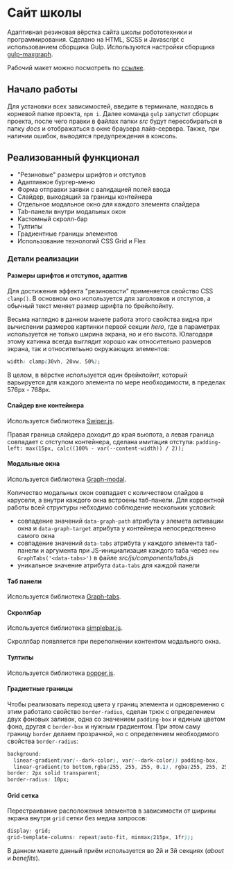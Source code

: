 # Сайт школы

Адаптивная резиновая вёрстка сайта школы робототехники и программирования. Сделано на HTML, SCSS и Javascript с использованием сборщика Gulp. Используются настройки сборщика [gulp-maxgraph](https://github.com/maxdenaro/gulp-maxgraph).

Рабочий макет можно посмотреть по [ссылке](https://darthevgenius.github.io/school_site/).

## Начало работы

Для установки всех зависимостей, введите в терминале, находясь в корневой папке проекта, `npm i`. Далее команда `gulp` запустит сборщик проекта, после чего правки в файлах папки *src* будут пересобираться в папку *docs* и отображаться в окне браузера  лайв-сервера. Также, при наличии ошибок, выводятся предупреждения в консоль.

## Реализованный функционал

- "Резиновые" размеры шрифтов и отступов
- Адаптивное бургер-меню
- Форма отправки заявки с валидацией полей ввода
- Слайдер, выходящий за границы контейнера
- Отдельное модальное окно для каждого элемента слайдера
- Tab-панели внутри модальных окон
- Кастомный скролл-бар
- Тултипы
- Градиентные границы элементов
- Использование технологий CSS Grid и Flex

### Детали реализации

#### Размеры шрифтов и отступов, адаптив

Для достижения эффекта "резиновости" применяется свойство CSS `clamp()`. В основном оно используется для заголовков и отступов, а обычный текст меняет размер шрифта по брейкпойнту.

Весьма наглядно в данном макете работа этого свойства видна при вычислении размеров картинки первой секции *hero*, где в параметрах используется не только ширина экрана, но и его высота. Юлагодаря этому катинка всегда выглядит хорошо как относительно размеров экрана, так и относителььно окружающих элементов:

```CSS
width: clamp(30vh, 20vw, 50%);
```

В целом, в вёрстке используется один брейкпойнт, который варьируется для каждого элемента по мере необходимости, в пределах 576px - 768px.

#### Слайдер вне контейнера

Используется библиотека [Swiper.js](https://swiperjs.com/).

Правая граница слайдера доходит до края вьюпота, а левая граница совпадает с отступом контейнера, сделана имитация отступа:
`padding-left: max(15px, calc((100% - var(--content-width)) / 2));`

#### Модальные окна

Используется библиотека [Graph-modal](https://github.com/maxdenaro/graph-modal?tab=readme-ov-file#graph-modal).

Количество модальных окон совпадает с количеством слайдов в карусели, а внутри каждого окна встроены таб-панели. Для корректной работы всей структуры небходимо соблюдение нескольких условий:

- совпадение значений `data-graph-path` атрибута у элемета активации окна и `data-graph-target` атрибута у контейнера непосредственно самого окна
- совпадение значений `data-tabs` атрибута у каждого элемента таб-панели и аргумента при JS-инициализация каждого таба через `new GraphTabs('<data-tabs>')` в файле *src/js/components/tabs.js*
- уникальное значение атрибута `data-tabs` для каждой панели

#### Таб панели

Используется библиотека [Graph-tabs](https://github.com/maxdenaro/graph-tabs?tab=readme-ov-file#graph-tabs).

#### Скроллбар

 Используется библиотека [simplebar.js](https://github.com/Grsmto/simplebar?tab=readme-ov-file).

 Скроллбар появляется при переполнении контентом модального окна.

#### Тултипы

Используется библиотека [popper.js](https://popper.js.org/docs/v2/).

#### Градиетные границы

Чтобы реализовать переход цвета у границ элемента и одновременно с этим работало свойство `border-radius`, сделан трюк с определением двух фоновых заливок, одна со значением `padding-box` и единым цветом фона, другая с `border-box` и нужным градиентом. При этом саму границу `border` делаем прозрачной, но с определением необходимого свойства `border-radius`:

```CSS
background:
  linear-gradient(var(--dark-color), var(--dark-color)) padding-box,
  linear-gradient(to bottom,rgba(255, 255, 255, 0.1), rgba(255, 255, 255, 0.01)) border-box;
border: 2px solid transparent;
border-radius: 10px;
```

#### Grid сетка

Перестраивание расположения элементов в зависимости от ширины экрана внутри `grid` сетки без медиа запросов:

```CSS
display: grid;
grid-template-columns: repeat(auto-fit, minmax(215px, 1fr));
```

В данном макете данный приём используется во 2й и 3й секциях (*about* и *benefits*).

